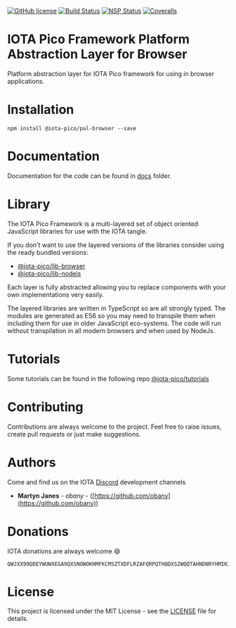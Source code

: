 [![GitHub license](https://img.shields.io/badge/license-MIT-blue.svg)](https://raw.githubusercontent.com/https://github.com/iota-pico/pal-browser/master/LICENSE) [![Build Status](https://travis-ci.org/https://github.com/iota-pico/pal-browser.svg?branch=master)](https://travis-ci.org/https://github.com/iota-pico/pal-browser) [![NSP Status](https://nodesecurity.io/orgs/https://github.com/iota-pico/projects/378d7700-e1a1-4005-a2f2-b5997326ad04/badge)](https://nodesecurity.io/orgs/https://github.com/iota-pico/projects/378d7700-e1a1-4005-a2f2-b5997326ad04)
[![Coveralls](https://img.shields.io/coveralls/https://github.com/iota-pico/pal-browser.svg)](https://coveralls.io/github/https://github.com/iota-pico/pal-browser)

# IOTA Pico Framework Platform Abstraction Layer for Browser

Platform abstraction layer for IOTA Pico framework for using in browser applications.

# Installation

```shell
npm install @iota-pico/pal-browser --save
```

# Documentation

Documentation for the code can be found in [docs](./docs/README.md) folder.

# Library

The IOTA Pico Framework is a multi-layered set of object oriented JavaScript libraries for use with the IOTA tangle.

If you don't want to use the layered versions of the libraries consider using the  ready bundled versions:
* [@iota-pico/lib-browser](https://github.com/iota-pico/lib-browser)
* [@iota-pico/lib-nodejs](https://github.com/iota-pico/lib-nodejs)

Each layer is fully abstracted allowing you to replace components with your own implementations very easily.

The layered libraries are written in TypeScript so are all strongly typed. The modules are generated as ES6 so you may need to transpile them when including them for use in older JavaScript eco-systems. The code will run without transpilation in all modern browsers and when used by NodeJs.

# Tutorials

Some tutorials can be found in the following repo [@iota-pico/tutorials](https://github.com/iota-pico/tutorials)

# Contributing

Contributions are always welcome to the project. Feel free to raise issues, create pull requests or just make suggestions.

# Authors

Come and find us on the IOTA [Discord](https://discordapp.com/invite/fNGZXvh) development channels

* **Martyn Janes** - *obany* - ([https://github.com/obany](https://github.com/obany))

# Donations

IOTA donations are always welcome :smile:
```shell
QWJXX99QDEYWUWXEGA9QXSNOWOKHMFKCMSZTXDFLRZAFQRPQTHQDXSZWQQTAHNDNRYHMIKJYWQLKTFHBWSAOJDHAMB
```

# License

This project is licensed under the MIT License - see the [LICENSE](./LICENSE) file for details.
